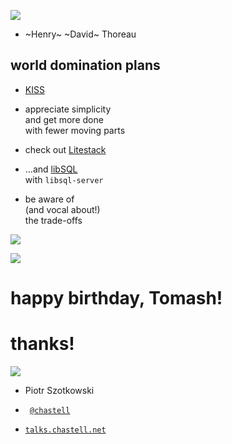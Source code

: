 ![](img/simplify.jpg) <!-- .element style="width: 80%" -->

* ~Henry~ ~David~ Thoreau


## world domination plans

* [KISS](https://en.wikipedia.org/wiki/KISS_principle)
<!-- .element class="fragment" -->
* appreciate simplicity<br />and get more done<br />with fewer moving parts
<!-- .element class="fragment" -->
* <span class="fragment">check out [Litestack](https://github.com/oldmoe/litestack)</span>

* <span class="fragment">…and [libSQL](https://github.com/Shopify/libsql)<br />with `libsql-server`</span>

* be aware of<br />(and vocal about!)<br /> the trade-offs
<!-- .element class="fragment" -->


[![](img/fxn.png)](https://x.com/fxn/status/1122494735908790272)


![](img/tomash_2009.jpg) <!-- .element style="width: 70%" -->

# happy birthday, Tomash!


# thanks!

![](img/chastell.jpg) <!-- .element style="width: 30%" -->

*  Piotr Szotkowski

*  <code>&nbsp;[@chastell](https://chastell.net)</code>

*  <code>[talks.chastell.net](https://talks.chastell.net)</code>
